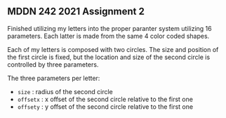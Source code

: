 ## MDDN 242 2021 Assignment 2

Finished utilizing my letters into the proper paranter system utilizing 16 parameters. Each latter is made from the same 4 color coded shapes.


Each of my letters is composed with two circles. The size and position of the first circle is fixed, but the location and size of the second circle is controlled by three parameters.

The three parameters per letter:
  * `size` : radius of the second circle
  * `offsetx` : x offset of the second circle relative to the first one
  * `offsety` : y offset of the second circle relative to the first one

